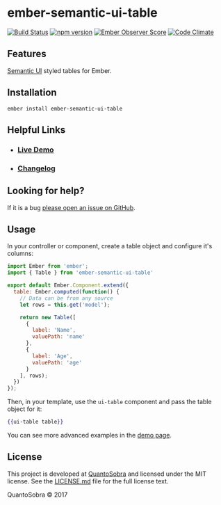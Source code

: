 # ember-semantic-ui-table

[![Build Status](https://travis-ci.org/quantosobra/ember-semantic-ui-table.svg)](https://travis-ci.org/quantosobra/ember-semantic-ui-table)
[![npm version](https://badge.fury.io/js/ember-semantic-ui-table.svg)](http://badge.fury.io/js/ember-semantic-ui-table)
[![Ember Observer Score](http://emberobserver.com/badges/ember-semantic-ui-table.svg)](http://emberobserver.com/addons/ember-semantic-ui-table)
[![Code Climate](https://codeclimate.com/github/quantosobra/ember-semantic-ui-table/badges/gpa.svg)](https://codeclimate.com/github/quantosobra/ember-semantic-ui-table)

## Features

[Semantic UI](http://semantic-ui.com/) styled tables for Ember.

## Installation

```
ember install ember-semantic-ui-table
```

## Helpful Links

- ### [Live Demo](http://quantosobra.github.io/ember-semantic-ui-table)

- ### [Changelog](CHANGELOG.md)

## Looking for help?

If it is a bug [please open an issue on GitHub](https://github.com/quantosobra/ember-semantic-ui-table/issues).

## Usage

In your controller or component, create a table object and configure it's columns:

```js
import Ember from 'ember';
import { Table } from 'ember-semantic-ui-table'

export default Ember.Component.extend({
  table: Ember.computed(function() {
    // Data can be from any source
    let rows = this.get('model');

    return new Table([
      {
        label: 'Name',
        valuePath: 'name'
      },
      {
        label: 'Age',
        valuePath: 'age'
      }
    ], rows);
  })
});
```

Then, in your template, use the `ui-table` component and pass the table object for it:

```hbs
{{ui-table table}}
```

You can see more advanced examples in the [demo page](http://quantosobra.github.io/ember-semantic-ui-table).

## License

This project is developed at [QuantoSobra](https://www.quantosobra.com.br) and licensed under the MIT license.
See the [LICENSE.md](LICENSE.md) file for the full license text.

QuantoSobra &copy; 2017
